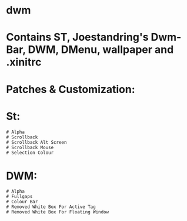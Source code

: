 # dwm

# Contains ST, Joestandring's Dwm-Bar, DWM, DMenu, wallpaper and .xinitrc

# Patches & Customization:
  # St:
    # Alpha
    # Scrollback
    # Scrollback Alt Screen
    # Scrollback Mouse
    # Selection Colour
  # DWM:
    # Alpha
    # Fullgaps
    # Colour Bar
    # Removed White Box For Active Tag
    # Removed White Box For Floating Window
  
